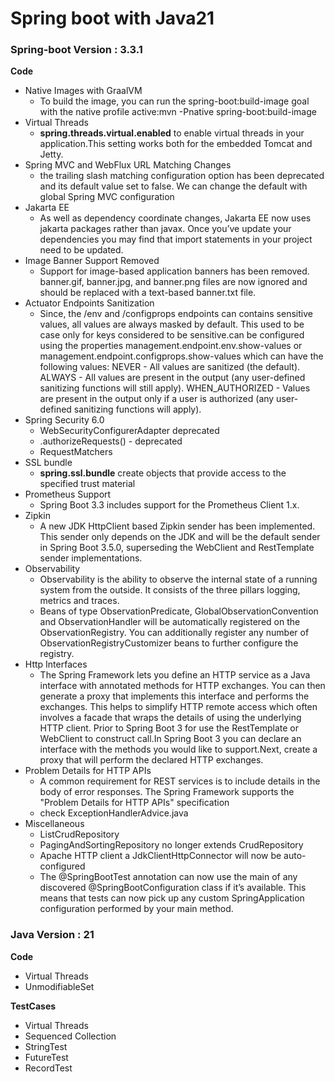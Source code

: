 # Spring boot with Java21

### Spring-boot Version : 3.3.1

**Code**
- Native Images with GraalVM
  - To build the image, you can run the spring-boot:build-image goal with the native profile active:mvn -Pnative spring-boot:build-image
- Virtual Threads
  - **spring.threads.virtual.enabled** to enable virtual threads in your application.This setting works both for the embedded Tomcat and Jetty.
- Spring MVC and WebFlux URL Matching Changes
  - the trailing slash matching configuration option has been deprecated and its default value set to false. We can change the default with global Spring MVC configuration
- Jakarta EE
  - As well as dependency coordinate changes, Jakarta EE now uses jakarta packages rather than javax. Once you’ve update your dependencies you may find that import statements in your project need to be updated.
- Image Banner Support Removed 
  - Support for image-based application banners has been removed. banner.gif, banner.jpg, and banner.png files are now ignored and should be replaced with a text-based banner.txt file.
- Actuator Endpoints Sanitization
   - Since, the /env and /configprops endpoints can contains sensitive values, all values are always masked by default. This used to be case only for keys considered to be sensitive.can be configured using the properties management.endpoint.env.show-values or management.endpoint.configprops.show-values which can have the following values:
    NEVER - All values are sanitized (the default).
    ALWAYS - All values are present in the output (any user-defined sanitizing functions will still apply).
    WHEN_AUTHORIZED - Values are present in the output only if a user is authorized (any user-defined sanitizing functions will apply).
- Spring Security 6.0
  - WebSecurityConfigurerAdapter deprecated
  - .authorizeRequests() - deprecated
  - RequestMatchers
- SSL bundle
  - **spring.ssl.bundle** create objects that provide access to the specified trust material
- Prometheus Support
  - Spring Boot 3.3 includes support for the Prometheus Client 1.x.
- Zipkin
    - A new JDK HttpClient based Zipkin sender has been implemented. This sender only depends on the JDK and will be the default sender in Spring Boot 3.5.0, superseding the WebClient and RestTemplate sender implementations.
- Observability
    - Observability is the ability to observe the internal state of a running system from the outside. It consists of the three pillars logging, metrics and traces.
    - Beans of type ObservationPredicate, GlobalObservationConvention and ObservationHandler will be automatically registered on the ObservationRegistry. You can additionally register any number of ObservationRegistryCustomizer beans to further configure the registry.
- Http Interfaces
    - The Spring Framework lets you define an HTTP service as a Java interface with annotated methods for HTTP exchanges. You can then generate a proxy that implements this interface and performs the exchanges. This helps to simplify HTTP remote access which often involves a facade that wraps the details of using the underlying HTTP client.
      Prior to Spring Boot 3 for use the RestTemplate or WebClient to construct call.In Spring Boot 3 you can declare an interface with the methods you would like to support.Next, create a proxy that will perform the declared HTTP exchanges.
- Problem Details for HTTP APIs
    - A common requirement for REST services is to include details in the body of error responses. The Spring Framework supports the "Problem Details for HTTP APIs" specification
    - check ExceptionHandlerAdvice.java
- Miscellaneous 
  - ListCrudRepository 
  - PagingAndSortingRepository no longer extends CrudRepository 
  - Apache HTTP client a JdkClientHttpConnector will now be auto-configured 
  - The @SpringBootTest annotation can now use the main of any discovered @SpringBootConfiguration class if it’s available. This means that tests can now pick up any custom SpringApplication configuration performed by your main method.

### Java Version : 21

**Code**
- Virtual Threads
- UnmodifiableSet

**TestCases**

- Virtual Threads
- Sequenced Collection
- StringTest
- FutureTest
- RecordTest